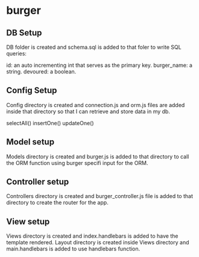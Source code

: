# burger

## DB Setup

DB folder is created and schema.sql is added to that foler to write SQL queries:


id: an auto incrementing int that serves as the primary key.
burger_name: a string.
devoured: a boolean.


## Config Setup

Config directory is created and connection.js and orm.js files are added inside that directory so that I can retrieve and store data in my db.

selectAll()
insertOne()
updateOne()


## Model setup

Models directory is created and burger.js is added to that directory to call the ORM function using burger specifi input for the ORM.


## Controller setup

Controllers directory is created and burger_controller.js file is added to that directory to create the router for the app.


## View setup

Views directory is created and index.handlebars is added to have the template rendered. 
Layout directory is created inside Views directory and main.handlebars is added to use handlebars function.

